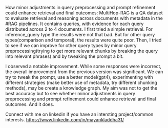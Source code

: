 How minor adjustments in query preprocessing and prompt refinement could enhance retrieval and final outcomes: MultiHop-RAG is a QA dataset to evaluate retrieval and reasoning across documents with metadata in the #RAG pipelines. It contains queries, with evidence for each query distributed across 2 to 4 documents. I first tried a simple retrieval. For inference_query type the results were not that bad. But for other query types(comparison and temporal), the results were quite poor. Then, I tried to see if we can improve for other query types by minor query preprocessing(trying to get more relevant chunks by breaking the query into relevant phrases) and by tweaking the prompt a bit.

I observed a notable improvement. While some responses were incorrect, the overall improvement from the previous version was significant. We can try to tweak the prompt, use a better model(gpt4), experimenting with different strategies (make better use of metadata, try different chunking methods), may be create a knowledge graph. My aim was not to get the best accuracy but to see whether minor adjustments in query preprocessing and prompt refinement could enhance retrieval and final outcomes. And it does.


Connect with me on linkedin if you have an intersting project/common interests. 
https://www.linkedin.com/in/mayankladdha31/
